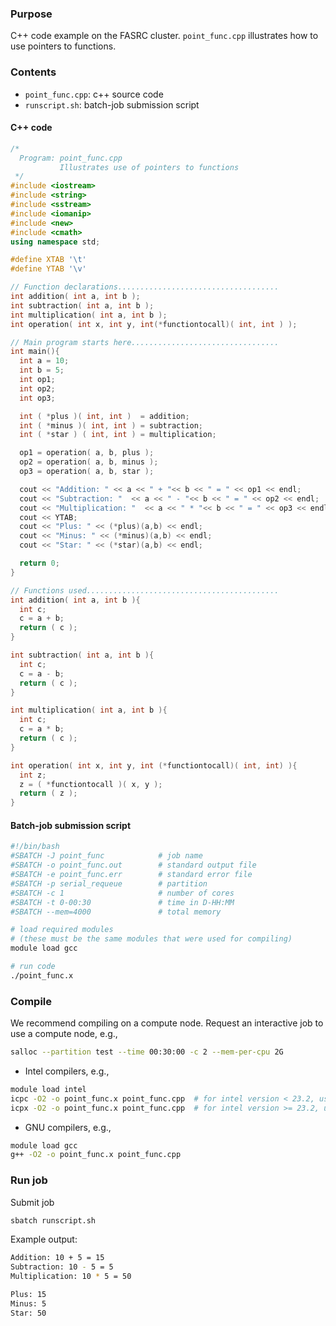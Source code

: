 ###  Purpose

C++ code example on the FASRC cluster. `point_func.cpp` illustrates how to use pointers to functions.

### Contents

* `point_func.cpp`: c++ source code 
* `runscript.sh`: batch-job submission script 

#### C++ code

```cpp
/*
  Program: point_func.cpp
           Illustrates use of pointers to functions
 */
#include <iostream>
#include <string>
#include <sstream>
#include <iomanip>
#include <new>
#include <cmath>
using namespace std;

#define XTAB '\t'
#define YTAB '\v'

// Function declarations....................................
int addition( int a, int b );
int subtraction( int a, int b );
int multiplication( int a, int b );
int operation( int x, int y, int(*functiontocall)( int, int ) );

// Main program starts here.................................
int main(){
  int a = 10;
  int b = 5;
  int op1;
  int op2;
  int op3;

  int ( *plus )( int, int )  = addition;
  int ( *minus )( int, int ) = subtraction;
  int ( *star ) ( int, int ) = multiplication;

  op1 = operation( a, b, plus );
  op2 = operation( a, b, minus );
  op3 = operation( a, b, star );

  cout << "Addition: " << a << " + "<< b << " = " << op1 << endl;
  cout << "Subtraction: "  << a << " - "<< b << " = " << op2 << endl;
  cout << "Multiplication: "  << a << " * "<< b << " = " << op3 << endl; 
  cout << YTAB;
  cout << "Plus: " << (*plus)(a,b) << endl;
  cout << "Minus: " << (*minus)(a,b) << endl;
  cout << "Star: " << (*star)(a,b) << endl;

  return 0;
}

// Functions used...........................................
int addition( int a, int b ){
  int c;
  c = a + b;
  return ( c );
}

int subtraction( int a, int b ){
  int c;
  c = a - b;
  return ( c );
}

int multiplication( int a, int b ){
  int c;
  c = a * b;
  return ( c );
}

int operation( int x, int y, int (*functiontocall)( int, int) ){
  int z;
  z = ( *functiontocall )( x, y );
  return ( z );
}

```

#### Batch-job submission script

```bash
#!/bin/bash
#SBATCH -J point_func            # job name
#SBATCH -o point_func.out        # standard output file
#SBATCH -e point_func.err        # standard error file
#SBATCH -p serial_requeue        # partition
#SBATCH -c 1                     # number of cores
#SBATCH -t 0-00:30               # time in D-HH:MM
#SBATCH --mem=4000               # total memory

# load required modules
# (these must be the same modules that were used for compiling)
module load gcc

# run code
./point_func.x
```

### Compile

We recommend compiling on a compute node. Request an interactive job to use a compute node, e.g.,

```bash
salloc --partition test --time 00:30:00 -c 2 --mem-per-cpu 2G
```

* Intel compilers, e.g.,

```bash
module load intel
icpc -O2 -o point_func.x point_func.cpp  # for intel version < 23.2, use `icpc`
icpx -O2 -o point_func.x point_func.cpp  # for intel version >= 23.2, use `icpx`.
```

* GNU compilers, e.g.,

```bash
module load gcc
g++ -O2 -o point_func.x point_func.cpp
```

### Run job

Submit job

```bash
sbatch runscript.sh
```

Example output:

```bash
Addition: 10 + 5 = 15
Subtraction: 10 - 5 = 5
Multiplication: 10 * 5 = 50

Plus: 15
Minus: 5
Star: 50
```
